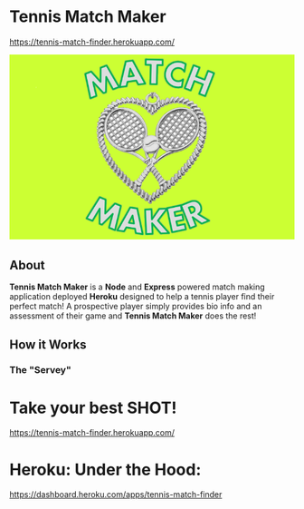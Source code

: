 # Tennis Match Maker



https://tennis-match-finder.herokuapp.com/

![](app/public/images/logo.png)

## About

**Tennis Match Maker** is a **Node** and **Express** powered match making application deployed **Heroku** designed to help a tennis player find their perfect match!  A prospective player simply provides bio info and an assessment of their game and **Tennis Match Maker** does the rest!

## How it Works

### The "Servey"


# Take your best SHOT!

https://tennis-match-finder.herokuapp.com/

# Heroku: Under the Hood:

https://dashboard.heroku.com/apps/tennis-match-finder


